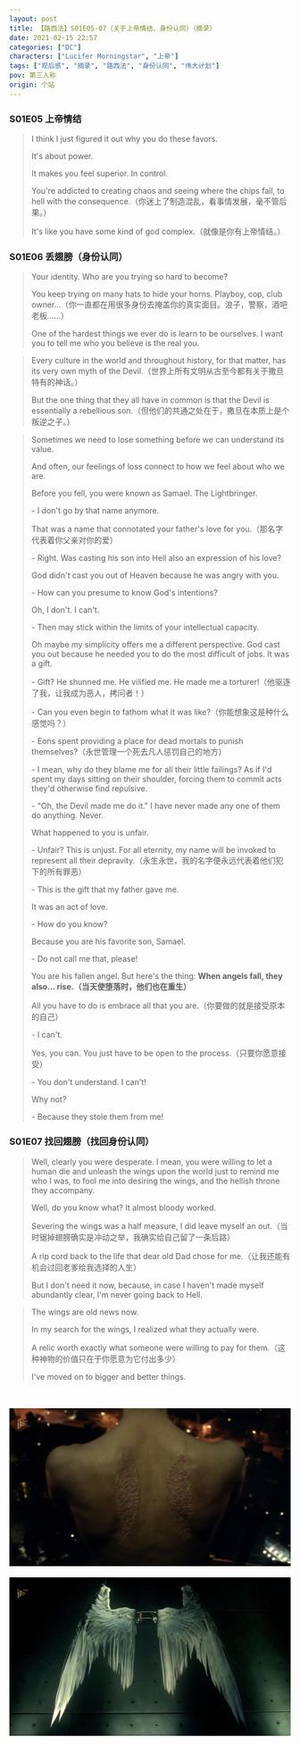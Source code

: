 ```yaml
---
layout: post
title: 【路西法】S01E05-07（关于上帝情结、身份认同）（摘录）
date: 2021-02-15 22:57
categories: ["DC"]
characters: ["Lucifer Morningstar", "上帝"]
tags: ["观后感", "摘录", "路西法", "身份认同", "伟大计划"]
pov: 第三人称
origin: 个站
---
```


### S01E05 上帝情结

> I think I just figured it out why you do these favors.
>
> It's about power.
>
> It makes you feel superior. In control.
>
> You're addicted to creating chaos and seeing where the chips fall, to hell with the consequence.（你迷上了制造混乱，看事情发展，毫不管后果。）
>
> It's like you have some kind of god complex.（就像是你有上帝情结。）


### S01E06 丢翅膀（身份认同）

> Your identity. Who are you trying so hard to become?
>
> You keep trying on many hats to hide your horns. Playboy, cop, club owner...（你一直都在用很多身份去掩盖你的真实面目。浪子，警察，酒吧老板……）
>
> One of the hardest things we ever do is learn to be ourselves. I want you to tell me who you believe is the real you.

> Every culture in the world and throughout history, for that matter, has its very own myth of the Devil.（世界上所有文明从古至今都有关于撒旦特有的神话。）
>
> But the one thing that they all have in common is that the Devil is essentially a rebellious son.（但他们的共通之处在于，撒旦在本质上是个叛逆之子。）

> Sometimes we need to lose something before we can understand its value.
>
> And often, our feelings of loss connect to how we feel about who we are.
>
> Before you fell, you were known as Samael. The Lightbringer.
>
> \- I don't go by that name anymore.
>
> That was a name that connotated your father's love for you.（那名字代表着你父亲对你的爱）
>
> \- Right. Was casting his son into Hell also an expression of his love?
>
> God didn't cast you out of Heaven because he was angry with you.
>
> \- How can you presume to know God's intentions?
>
> Oh, I don't. I can't.
>
> \- Then may stick within the limits of your intellectual capacity.
>
> Oh maybe my simplicity offers me a different perspective. God cast you out because he needed you to do the most difficult of jobs. It was a gift.
>
> \- Gift? He shunned me. He vilified me. He made me a torturer!（他驱逐了我，让我成为恶人，拷问者！）
>
> \- Can you even begin to fathom what it was like?（你能想象这是种什么感觉吗？）
>
> \- Eons spent providing a place for dead mortals to punish themselves?（永世管理一个死去凡人惩罚自己的地方）
>
> \- I mean, why do they blame me for all their little failings? As if I'd spent my days sitting on their shoulder, forcing them to commit acts they'd otherwise find repulsive.
>
> \- "Oh, the Devil made me do it." I have never made any one of them do anything. Never.
>
> What happened to you is unfair.
>
> \- Unfair? This is unjust. For all eternity, my name will be invoked to represent all their depravity.（永生永世，我的名字便永远代表着他们犯下的所有罪恶）
>
> \- This is the gift that my father gave me.
>
> It was an act of love.
>
> \- How do you know?
>
> Because you are his favorite son, Samael.
>
> \- Do not call me that, please!
>
> You are his fallen angel. But here's the thing: **When angels fall, they also... rise.（当天使堕落时，他们也在重生）**
>
> All you have to do is embrace all that you are.（你要做的就是接受原本的自己）
>
> \- I can't.
>
> Yes, you can. You just have to be open to the process.（只要你愿意接受）
>
> \- You don't understand. I can't!
>
> Why not?
>
> \- Because they stole them from me!


### S01E07 找回翅膀（找回身份认同）

> Well, clearly you were desperate. I mean, you were willing to let a human die and unleash the wings upon the world just to remind me who I was, to fool me into desiring the wings, and the hellish throne they accompany.
>
> Well, do you know what? It almost bloody worked.
>
> Severing the wings was a half measure, I did leave myself an out.（当时锯掉翅膀确实是冲动之举，我确实给自己留了一条后路）
>
> A rip cord back to the life that dear old Dad chose for me.（让我还能有机会过回老爹给我选择的人生）
>
> But I don't need it now, because, in case I haven't made myself abundantly clear, I'm never going back to Hell.

> The wings are old news now.
>
> In my search for the wings, I realized what they actually were.
>
> A relic worth exactly what someone were willing to pay for them.（这种神物的价值只在于你愿意为它付出多少）
>
> I've moved on to bigger and better things.


<br><br>
![](https://raw.githubusercontent.com/junesirius/junesirius.github.io/master/assets/images/lofter/2021-02-13-Lucifer-1.png)
<br><br>
![](https://raw.githubusercontent.com/junesirius/junesirius.github.io/master/assets/images/lofter/2021-02-13-Lucifer-2.png)

